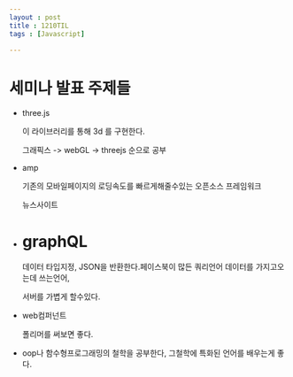```yaml
---
layout : post
title : 1210TIL
tags : [Javascript]

---
```




# 세미나 발표 주제들

- three.js

  이 라이브러리를 통해 3d 를 구현한다.

  그래픽스 -> webGL -> threejs 순으로 공부

- amp

  기존의 모바일페이지의 로딩속도를 빠르게해줄수있는 오픈소스 프레임워크

  뉴스사이트

- # graphQL

  데이터 타입지정, JSON을 반환한다.페이스북이 많든 쿼리언어 데이터를 가지고오는데 쓰는언어,

  서버를 가볍게 할수있다. 

- web컴퍼넌트

  폴리머를 써보면 좋다.

- oop나 함수형프로그래밍의 철학을 공부한다, 그철학에 특화된 언어를 배우는게 좋다.
